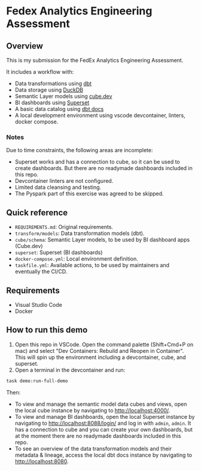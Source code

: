 # Fedex Analytics Engineering Assessment

## Overview

This is my submission for the FedEx Analytics Engineering Assessment.

It includes a workflow with:

- Data transformations using [dbt](https://www.getdbt.com/)
- Data storage using [DuckDB](https://duckdb.org/)
- Semantic Layer models using [cube.dev](https://cube.dev/)
- BI dashboards using [Superset](https://superset.apache.org/)
- A basic data catalog using [dbt docs](https://docs.getdbt.com/docs/collaborate/documentation)
- A local development environment using vscode devcontainer, linters, docker compose.

### Notes

Due to time constraints, the following areas are incomplete:

- Superset works and has a connection to cube, so it can be used to create dashboards. But there are no readymade dashboards included in this repo.
- Devcontainer linters are not configured.
- Limited data cleansing and testing.
- The Pyspark part of this exercise was agreed to be skipped.

## Quick reference

- `REQUIREMENTS.md`: Original requirements.
- `transform/models`: Data transformation models (dbt).
- `cube/schema`: Semantic Layer models, to be used by BI dashboard apps (Cube.dev)
- `superset`: Superset (BI dashboards)
- `docker-compose.yml`: Local environment definition.
- `taskfile.yml`: Available actions, to be used by maintainers and eventually the CI/CD.

## Requirements

- Visual Studio Code
- Docker

## How to run this demo

1. Open this repo in VSCode. Open the command palette (Shift+Cmd+P on mac) and select "Dev Containers: Rebuild and Reopen in Container". This will spin up the environment including a devcontainer, cube, and superset.
2. Open a terminal in the devcontainer and run:

```sh
task demo:run-full-demo
```

Then:

- To view and manage the semantic model data cubes and views, open the local cube instance by navigating to [http://localhost:4000/](http://localhost:4000/).
- To view and manage BI dashboards, open the local Superset instance by navigating to [http://localhost:8088/login/](http://localhost:8088/login/) and log in with `admin`, `admin`. It has a connection to cube and you can create your own dashboards, but at the moment there are no readymade dashboards included in this repo.
- To see an overview of the data transformation models and their metadata & lineage, access the local dbt docs instance by navigating to [http://localhost:8080](http://localhost:8080).
